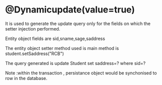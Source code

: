 @Dynamicupdate(value=true)
==========================
It is used to generate the update query only for the fields on which the setter injection performed.

Entity object fields are
    sid,sname,sage,saddress

The entity object setter method used is main method is
    student.setSaddress("RCB")

The query generated is
update
        Student 
    set
        saddress=? 
    where
        sid=?

Note :within the transaction , persistance object would be synchonised to row in the database.
